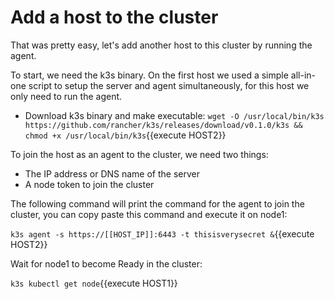 # Add a host to the cluster

That was pretty easy, let's add another host to this cluster by running the agent.

To start, we need the k3s binary. On the first host we used a simple all-in-one script to setup the server and agent simultaneously, for this host we only need to run the agent.

* Download k3s binary and make executable: `wget -O /usr/local/bin/k3s https://github.com/rancher/k3s/releases/download/v0.1.0/k3s && chmod +x /usr/local/bin/k3s`{{execute HOST2}}

To join the host as an agent to the cluster, we need two things:

* The IP address or DNS name of the server
* A node token to join the cluster

The following command will print the command for the agent to join the cluster, you can copy paste this command and execute it on node1:

`k3s agent -s https://[[HOST_IP]]:6443 -t thisisverysecret &`{{execute HOST2}}

Wait for node1 to become Ready in the cluster:

`k3s kubectl get node`{{execute HOST1}}

